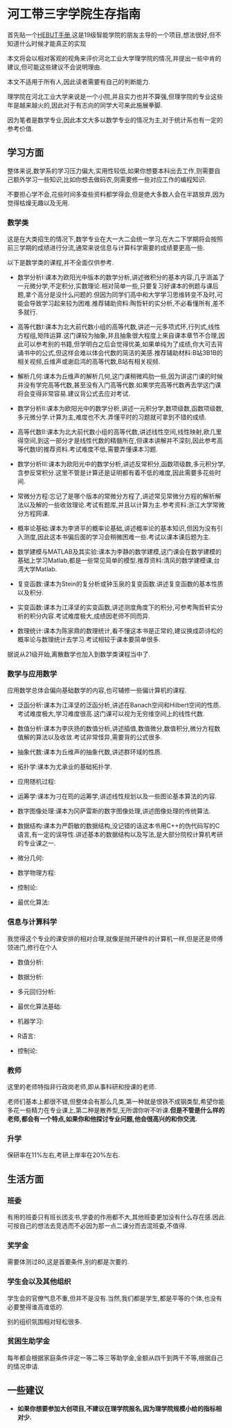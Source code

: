 # 河工带三字学院生存指南

首先贴一个[HEBUT手册](https://github.com/HEBUT-Manual/HEBUT-Manual),这是19级智能学院的朋友主导的一个项目,想法很好,但不知道什么时候才能真正的实现

本文将会以相对客观的视角来评价河北工业大学理学院的情况,并提出一些中肯的建议,但可能这些建议不会说明理由.

本文不适用于所有人,因此读者需要有自己的判断能力.

理学院在河北工业大学来说是一个小院,并且实力也并不算强,但理学院的专业这些年是越来越火的,因此对于有志向的同学大可来此施展拳脚.

因为笔者是数学专业,因此本文大多以数学专业的情况为主,对于统计系也有一定的参考价值.

## 学习方面

整体来说,数学系的学习压力偏大,实用性较低,如果你想要本科出去工作,则需要自己额外学习一些知识,比如你想去做码农,则需要修一些对应工作的编程知识.

不要担心学不会,花些时间多查些资料都学得会,但是绝大多数人会在半路放弃,因为觉得枯燥无趣以及无用.

### 数学类

这是在大类招生的情况下,数学专业在大一大二会统一学习,在大二下学期将会按照前三学期的成绩进行分流,通常来说信息与计算科学需要的成绩要更高一些.

以下是数学类的课程,并不全面仅供参考.

- 数学分析I:课本为欧阳光中版本的数学分析,讲述微积分的基本内容,几乎涵盖了一元微分学,不定积分,实数理论.相对简单一些,只要复习好课本的例题与课后题,拿个高分是没什么问题的.但因为同学们高中和大学学习思维转变不及时,可能会导致学习起来较为困难.推荐辅助资料:陶哲轩的实分析,不必看懂所有,差不多就行.

- 高等代数I:课本为北大前代数小组的高等代数,讲述一元多项式环,行列式,线性方程组,矩阵运算.这门课较为抽象,并且抽象很大程度上来自课本章节不合理,因此可以参考别的书籍,但学明白之后会觉得优美,如果单纯为了成绩,你大可去背诵书中的公式,但这样会难以体会代数的简洁的美感.推荐辅助材料:B站3B1B的相关视频,丘维声或谢启鸿的高等代数,B站有相关视频.

- 解析几何:课本为丘维声的解析几何,这门课稍微鸡肋一些,因为讲这门课的时候并没有学完高等代数,甚至没有入门高等代数.如果学完高等代数再去学这门课将会变得非常容易.建议背公式去应对考试.

- 数学分析II:课本为欧阳光中的数学分析,讲述一元积分学,数项级数,函数项级数,多元微分学.计算为主,难度也不大.弄懂平时的习题就可拿到不错的成绩.

- 高等代数II:课本为北大前代数小组的高等代数,讲述线性空间,线性映射,欧几里得空间,到这一部分才是线性代数的精髓所在,但课本讲解并不深刻,因此参考高等代数I的推荐资料.考试难度不低,需要弄懂课本习题.

- 数学分析III:课本为欧阳光中的数学分析,讲述反常积分,函数项级数,多元积分学,含参反常积分.这里不管是计算还是证明都有着不低的难度,因此需要多花些时间.

- 常微分方程:忘记了是哪个版本的常微分方程了,讲述常见常微分方程的解析解法以及解的一些收敛理论.考试有题库,并且以计算为主.参考资料:浙江大学常微分方程网课.

- 概率论基础:课本为李贤平的概率论基础,讲述概率论的基本知识,但因为没有引入测度,因此这本书偏后面的学习会稍微困难一些.考试以课本课后题为主.

- 数学建模与MATLAB及其实验:课本为李静的数学建模,这门课会在数学建模的基础上学习Matlab,都是一些常见简单的模型.推荐资料:清风的数学建模课,台湾大学Matlab.

- 复变函数:课本为Stein的复分析或钟玉泉的复变函数.讲述复变函数的基本性质以及积分.

- 实变函数:课本为江泽坚的实变函数,讲述测度角度下的积分,可参考陶哲轩实分析的积分内容.考试难度极大,成绩因老师不同而异.

- 数理统计:课本为陈家鼎的数理统计,看不懂这本书是正常的,建议换成茆诗松的概率论与数理统计去学习.考试相较于课本要简单很多.

据说从21级开始,离散数学也加入到数学类课程当中了.

### 数学与应用数学

应用数学总体会偏向基础数学的内容,也可辅修一些偏计算机的课程.

- 泛函分析:课本为江泽坚的泛函分析,讲述在Banach空间和Hilbert空间的性质.考试难度极大,学习难度很高.这门课可以视为无穷维空间上的线性代数.

- 数值分析:课本为李庆扬的数值分析,讲述插值,数值微分,数值积分,微分方程数值解的算法以及收敛.考试非常怪异,需要背的公式很多.

- 抽象代数:课本为丘维声的抽象代数,讲述群环域的性质.

- 拓扑学:课本为尤承业的基础拓扑学.

- 应用随机过程:

- 运筹学:课本为刁在筠的运筹学,讲述线性规划以及一些图论基本算法的内容.

- 数字图像处理:课本为冈萨雷斯的数字图像处理,讲述图像处理的传统算法.

- 数据结构:课本为严蔚敏的数据结构,没记错的话这本书用C++的伪代码写的C语言,有一定的误导性.讲述基本的数据结构以及写法,是大部分院校计算机考研的专业课之一.

- 微分几何:

- 数学物理方程:

- 控制论:

- 最优化算法:

### 信息与计算科学

我觉得这个专业的课安排的相对合理,就像是抛开硬件的计算机一样,但是还是师傅领进门,修行在个人

- 数值分析:

- 数据分析:

- 多元回归分析:

- 最优化算法基础:

- 机器学习:

- R语言:

- 控制论:

### 教师

这里的老师特指非行政岗老师,即从事科研和授课的老师.

老师们基本上都很不错,但整体会有那么几类,第一种就是恨铁不成钢类型,希望你能多花一些精力在专业课上,第二种是散养型,无所谓你听不听课.**但是不管是什么样的老师,都会有一个特点,如果你和他探讨专业问题,他会很高兴的和你交流.**

### 升学

保研率在11%左右,考研上岸率在20%左右.

## 生活方面

### 班委

有用的班委只有班长团支书,学委的作用都不大,其他班委更加没有什么存在感.因此可按自己的想法去竞选而不必因为那一点二课分而去混班委,不值得.

### 奖学金

需要体测过80,这是首要条件,别的都是次要的.

### 学生会以及其他组织

学生会的官僚气息不重,但并不是没有.当然,我们都是学生,都是平等的个体,也没有必要整得谁高谁低的.

别的组织氛围相对轻松很多.

### 贫困生助学金

每年都会根据家庭条件评定一等二等三等助学金,金额从四千到两千不等,根据自己的情况申请.

## 一些建议

- **如果你想要参加大创项目,不建议在理学院报名,因为理学院规模小给的指标相对少.**